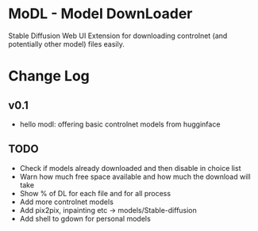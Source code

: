 # MoDL - Model DownLoader
Stable Diffusion Web UI Extension for downloading controlnet (and potentially other model) files easily.  


# Change Log

## v0.1
* hello modl: offering basic controlnet models from hugginface

## TODO
* Check if models already downloaded and then disable in choice list
* Warn how much free space available and how much the download will take
* Show % of DL for each file and for all process
* Add more controlnet models
* Add pix2pix, inpainting etc -> models/Stable-diffusion
* Add shell to gdown for personal models
